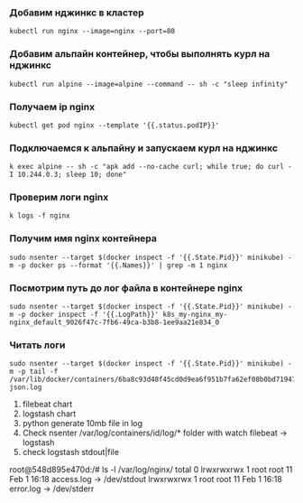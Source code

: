 ### Добавим нджинкс в кластер

```shell
kubectl run nginx --image=nginx --port=80
```
### Добавим альпайн контейнер, чтобы выполнять курл на нджинкс

```shell
kubectl run alpine --image=alpine --command -- sh -c "sleep infinity"
```

### Получаем ip nginx

```shell
kubectl get pod nginx --template '{{.status.podIP}}'
```

### Подключаемся к альпайну и запускаем курл на нджинкс

```shell
k exec alpine -- sh -c "apk add --no-cache curl; while true; do curl -I 10.244.0.3; sleep 10; done"
```

### Проверим логи nginx

```shell
k logs -f nginx
```

### Получим имя nginx контейнера

```shell
sudo nsenter --target $(docker inspect -f '{{.State.Pid}}' minikube) -m -p docker ps --format '{{.Names}}' | grep -m 1 nginx
```

### Посмотрим путь до лог файла в контейнере nginx

```shell
sudo nsenter --target $(docker inspect -f '{{.State.Pid}}' minikube) -m -p docker inspect -f '{{.LogPath}}' k8s_my-nginx_my-nginx_default_9026f47c-7fb6-49ca-b3b8-1ee9aa21e834_0
```

### Читать логи

```shell
sudo nsenter --target $(docker inspect -f '{{.State.Pid}}' minikube) -m -p tail -f /var/lib/docker/containers/6ba8c93d48f45cd0d9ea6f951b7fa62ef08b0bd719471d06bb78b2622a9b14d6/6ba8c93d48f45cd0d9ea6f951b7fa62ef08b0bd719471d06bb78b2622a9b14d6-json.log
```
1. filebeat chart
2. logstash chart
3. python generate 10mb file in log
4. Check nsenter /var/log/containers/id/log/* folder with watch
filebeat -> logstash
5. check logstash stdout|file

root@548d895e470d:/# ls -l /var/log/nginx/
total 0
lrwxrwxrwx 1 root root 11 Feb  1 16:18 access.log -> /dev/stdout
lrwxrwxrwx 1 root root 11 Feb  1 16:18 error.log -> /dev/stderr

